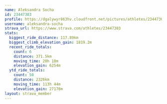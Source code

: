 ```yaml
---
name: Aleksandra Socha
id: 23447303
profile: https://dgalywyr863hv.cloudfront.net/pictures/athletes/23447303/14745546/4/large.jpg
username: aleksandra-socha
strava_url: https://www.strava.com/athletes/23447303
stats:
  biggest_ride_distance: 117.89km
  biggest_climb_elevation_gain: 1819.2m
  recent_ride_totals:
    count: 6
    distance: 371.5km
    moving_time: 20h 18m
    elevation_gain: 6254m
  ytd_ride_totals:
    count: 50
    distance: 2326km
    moving_time: 113h 44m
    elevation_gain: 27178m
layout: strava_member
--- 
```

